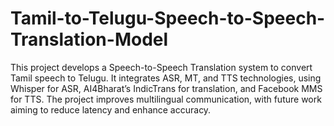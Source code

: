 # Tamil-to-Telugu-Speech-to-Speech-Translation-Model
This project develops a Speech-to-Speech Translation system to convert Tamil speech to Telugu. It integrates ASR, MT, and TTS technologies, using Whisper for ASR, AI4Bharat’s IndicTrans for translation, and Facebook MMS for TTS. The project improves multilingual communication, with future work aiming to reduce latency and enhance accuracy.
